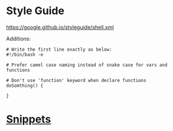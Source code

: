 # Style Guide

https://google.github.io/styleguide/shell.xml

Additions:

```shell
# Write the first line exactly as below:
#!/bin/bash -e

# Prefer camel case naming instead of snake case for vars and functions

# Don't use 'function' keyword when declare functions
doSomthing() {

}
```

# [Snippets](./snippets.md)
